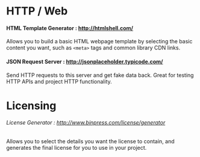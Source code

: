 # HTTP / Web
#### HTML Template Generator : http://htmlshell.com/
Allows you to build a basic HTML webpage template by selecting the
basic content you want, such as `<meta>` tags and common library
CDN links.

#### JSON Request Server : http://jsonplaceholder.typicode.com/
Send HTTP requests to this server and get fake data back. Great for
testing HTTP APIs and project HTTP functionality.

# Licensing
###### License Generator : http://www.binpress.com/license/generator
Allows you to select the details you want the license to contain, and
generates the final license for you to use in your project.
